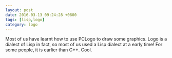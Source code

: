 ```yaml
---
layout: post
date: 2016-03-13 09:24:28 +0800
tags: [lisp,logo]
category: logo
---
```


Most of us have learnt how to use PCLogo to draw some graphics. Logo is a dialect of Lisp in fact, so most of us used a Lisp dialect at a early time! For some people, it is earlier than C++. Cool.